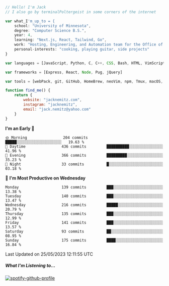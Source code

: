 ```javascript
// Hello! I'm Jack
// I also go by terminalPoltergeist in some corners of the internet

var what_I'm_up_to = {
    school: "University of Minnesota",
    degree: "Computer Science B.S.",
    year: 4,
    learning: "Next.js, React, Tailwind, Go",
    work: "Hosting, Engineering, and Automation team for the Office of Information Technology at UMN",
    personal-interests: "cooking, playing guitar, side projects"
}

var languages = [JavaScript, Python, C, C++, CSS, Bash, HTML, VimScript]

var frameworks = [Express, React, Node, Pug, jQuery]

var tools = [webPack, git, GitHub, HomeBrew, neoVim, npm, Tmux, macOS, Ubuntu, Docker, Nginx]

function find_me() {
    return {
        website: "jacknemitz.com",
        instagram: "jacknemitz",
        email: "jack.nemitz@yahoo.com"
    }
}
```

<!--START_SECTION:waka-->
**I'm an Early 🐤** 

```text
🌞 Morning                204 commits         █████░░░░░░░░░░░░░░░░░░░░   19.63 % 
🌆 Daytime                436 commits         ██████████░░░░░░░░░░░░░░░   41.96 % 
🌃 Evening                366 commits         █████████░░░░░░░░░░░░░░░░   35.23 % 
🌙 Night                  33 commits          █░░░░░░░░░░░░░░░░░░░░░░░░   03.18 % 
```
📅 **I'm Most Productive on Wednesday** 

```text
Monday                   139 commits         ███░░░░░░░░░░░░░░░░░░░░░░   13.38 % 
Tuesday                  140 commits         ███░░░░░░░░░░░░░░░░░░░░░░   13.47 % 
Wednesday                216 commits         █████░░░░░░░░░░░░░░░░░░░░   20.79 % 
Thursday                 135 commits         ███░░░░░░░░░░░░░░░░░░░░░░   12.99 % 
Friday                   141 commits         ███░░░░░░░░░░░░░░░░░░░░░░   13.57 % 
Saturday                 93 commits          ██░░░░░░░░░░░░░░░░░░░░░░░   08.95 % 
Sunday                   175 commits         ████░░░░░░░░░░░░░░░░░░░░░   16.84 % 
```



 Last Updated on 25/05/2023 12:11:55 UTC
<!--END_SECTION:waka-->

##### What I'm Listening to...

[![spotify-github-profile](https://spotify-github-profile.vercel.app/api/view?uid=jack.nemitz&cover_image=true&show_offline=true&bar_color=53b14f&bar_color_cover=false&background_color=121212FF)](https://spotify-github-profile.vercel.app/api/view?uid=jack.nemitz&redirect=true)

